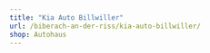```yaml
---
title: "Kia Auto Billwiller"
url: /biberach-an-der-riss/kia-auto-billwiller/
shop: Autohaus
---
```

